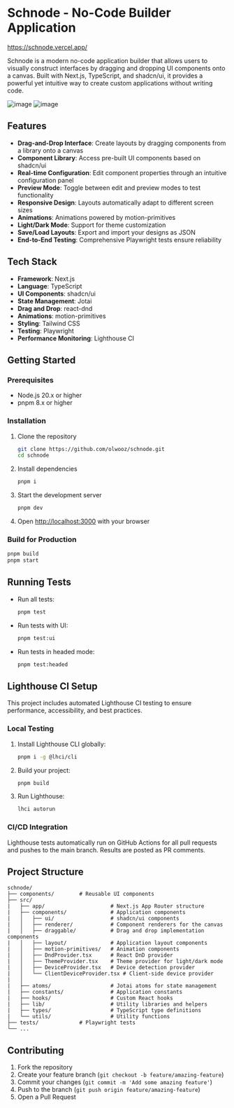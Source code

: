 # Schnode - No-Code Builder Application

https://schnode.vercel.app/

Schnode is a modern no-code application builder that allows users to visually construct interfaces by dragging and dropping UI components onto a canvas. Built with Next.js, TypeScript, and shadcn/ui, it provides a powerful yet intuitive way to create custom applications without writing code.

![image](https://github.com/user-attachments/assets/a87256a3-4524-409d-a415-306d1c81c2ca)
![image](https://github.com/user-attachments/assets/9e2c69b6-2c72-4998-b8a7-276583a1c69d)

## Features

- **Drag-and-Drop Interface**: Create layouts by dragging components from a library onto a canvas
- **Component Library**: Access pre-built UI components based on shadcn/ui
- **Real-time Configuration**: Edit component properties through an intuitive configuration panel
- **Preview Mode**: Toggle between edit and preview modes to test functionality
- **Responsive Design**: Layouts automatically adapt to different screen sizes
- **Animations**: Animations powered by motion-primitives
- **Light/Dark Mode**: Support for theme customization
- **Save/Load Layouts**: Export and import your designs as JSON
- **End-to-End Testing**: Comprehensive Playwright tests ensure reliability

## Tech Stack

- **Framework**: Next.js
- **Language**: TypeScript
- **UI Components**: shadcn/ui
- **State Management**: Jotai
- **Drag and Drop**: react-dnd
- **Animations**: motion-primitives
- **Styling**: Tailwind CSS
- **Testing**: Playwright
- **Performance Monitoring**: Lighthouse CI

## Getting Started

### Prerequisites

- Node.js 20.x or higher
- pnpm 8.x or higher

### Installation

1. Clone the repository

   ```bash
   git clone https://github.com/olwooz/schnode.git
   cd schnode
   ```

2. Install dependencies

   ```bash
   pnpm i
   ```

3. Start the development server

   ```bash
   pnpm dev
   ```

4. Open [http://localhost:3000](http://localhost:3000) with your browser

### Build for Production

```bash
pnpm build
pnpm start
```

## Running Tests

- Run all tests:

  ```bash
  pnpm test
  ```

- Run tests with UI:

  ```bash
  pnpm test:ui
  ```

- Run tests in headed mode:

  ```bash
  pnpm test:headed
  ```

## Lighthouse CI Setup

This project includes automated Lighthouse CI testing to ensure performance, accessibility, and best practices.

### Local Testing

1. Install Lighthouse CLI globally:

   ```bash
   pnpm i -g @lhci/cli
   ```

2. Build your project:

   ```bash
   pnpm build
   ```

3. Run Lighthouse:
   ```bash
   lhci autorun
   ```

### CI/CD Integration

Lighthouse tests automatically run on GitHub Actions for all pull requests and pushes to the main branch. Results are posted as PR comments.

## Project Structure

```
schnode/
├── components/        # Reusable UI components
├── src/
|   ├── app/                     # Next.js App Router structure
|   ├── components/              # Application components
|   │   ├── ui/                  # shadcn/ui components
|   │   ├── renderer/            # Component renderers for the canvas
|   │   ├── draggable/           # Drag and drop implementation components
|   │   ├── layout/              # Application layout components
|   │   ├── motion-primitives/   # Animation components
|   │   ├── DndProvider.tsx      # React DnD provider
|   │   ├── ThemeProvider.tsx    # Theme provider for light/dark mode
|   │   ├── DeviceProvider.tsx   # Device detection provider
|   │   └── ClientDeviceProvider.tsx # Client-side device provider
|   │
|   ├── atoms/                   # Jotai atoms for state management
|   ├── constants/               # Application constants
|   ├── hooks/                   # Custom React hooks
|   ├── lib/                     # Utility libraries and helpers
|   ├── types/                   # TypeScript type definitions
|   └── utils/                   # Utility functions
├── tests/             # Playwright tests
└── ...
```

## Contributing

1. Fork the repository
2. Create your feature branch (`git checkout -b feature/amazing-feature`)
3. Commit your changes (`git commit -m 'Add some amazing feature'`)
4. Push to the branch (`git push origin feature/amazing-feature`)
5. Open a Pull Request


